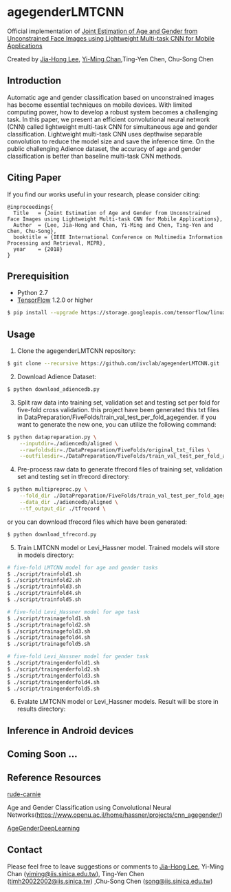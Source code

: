 # agegenderLMTCNN
Official implementation of [Joint Estimation of Age and Gender from Unconstrained Face Images using Lightweight Multi-task CNN for Mobile Applications](https://arxiv.org/abs/1806.02023)

Created by [Jia-Hong Lee](https://github.com/Jia-HongHenryLee), [Yi-Ming Chan](https://github.com/yimingchan),Ting-Yen Chen, Chu-Song Chen

## Introduction
Automatic age and gender classification based on unconstrained images has become essential techniques on mobile devices. With limited computing power, how to develop a robust system becomes a challenging task. In this paper, we present an efficient convolutional neural network (CNN) called lightweight multi-task CNN for simultaneous age and gender classification. Lightweight multi-task CNN uses depthwise separable convolution to reduce the model size and save the inference time. On the public challenging Adience dataset, the accuracy of age and gender classification is better than baseline multi-task CNN methods.

## Citing Paper
If you find our works useful in your research, please consider citing:

	@inproceedings{
	  Title   = {Joint Estimation of Age and Gender from Unconstrained Face Images using Lightweight Multi-task CNN for Mobile Applications},
	  Author  = {Lee, Jia-Hong and Chan, Yi-Ming and Chen, Ting-Yen and Chen, Chu-Song}, 
	  booktitle = {IEEE International Conference on Multimedia Information Processing and Retrieval, MIPR},
	  year    = {2018}
	}

## Prerequisition
- Python 2.7
- [TensorFlow](https://www.tensorflow.org/install/install_linux) 1.2.0 or higher
```bash
$ pip install --upgrade https://storage.googleapis.com/tensorflow/linux/gpu/tensorflow_gpu-1.2.0-cp27-none-linux_x86_64.whl
```
## Usage
1. Clone the agegenderLMTCNN repository:
```bash
$ git clone --recursive https://github.com/ivclab/agegenderLMTCNN.git
```
2. Download Adience Dataset:
```bash
$ python download_adiencedb.py
```
3. Split raw data into training set, validation set and testing set per fold for five-fold cross validation.
this project have been generated this txt files in DataPreparation/FiveFolds/train_val_test_per_fold_agegender.
if you want to generate the new one, you can utilize the following command:
```bash
$ python datapreparation.py \
	--inputdir=./adiencedb/aligned \
	--rawfoldsdir=./DataPreparation/FiveFolds/original_txt_files \
	--outfilesdir=./DataPreparation/FiveFolds/train_val_test_per_fold_agegender
```
4. Pre-process raw data to generate tfrecord files of training set, validation set and testing set in tfrecord directory:
```bash
$ python multipreproc.py \
	--fold_dir ./DataPreparation/FiveFolds/train_val_test_per_fold_agegender \
	--data_dir ./adiencedb/aligned \
	--tf_output_dir ./tfrecord \
```
or you can download tfrecord files which have been generated:
```bash
$ python download_tfrecord.py
```

5. Train LMTCNN model or Levi_Hassner model. Trained models will store in models directory:
```bash
# five-fold LMTCNN model for age and gender tasks 
$ ./script/trainfold1.sh
$ ./script/trainfold2.sh
$ ./script/trainfold3.sh
$ ./script/trainfold4.sh
$ ./script/trainfold5.sh

# five-fold Levi_Hassner model for age task
$ ./script/trainagefold1.sh
$ ./script/trainagefold2.sh
$ ./script/trainagefold3.sh
$ ./script/trainagefold4.sh
$ ./script/trainagefold5.sh

# five-fold Levi_Hassner model for gender task
$ ./script/traingenderfold1.sh
$ ./script/traingenderfold2.sh
$ ./script/traingenderfold3.sh
$ ./script/traingenderfold4.sh
$ ./script/traingenderfold5.sh
```
6. Evalate LMTCNN model or Levi_Hassner models. Result will be store in results directory:




## Inference in Android devices
## Coming Soon ...

## Reference Resources
[rude-carnie](https://github.com/dpressel/rude-carnie)

Age and Gender Classification using Convolutional Neural Networks(https://www.openu.ac.il/home/hassner/projects/cnn_agegender/)

[AgeGenderDeepLearning](https://github.com/GilLevi/AgeGenderDeepLearning)


## Contact
Please feel free to leave suggestions or comments to [Jia-Hong Lee](https://github.com/Jia-HongHenryLee), Yi-Ming Chan (yiming@iis.sinica.edu.tw), Ting-Yen Chen (timh20022002@iis.sinica.tw) ,Chu-Song Chen (song@iis.sinica.edu.tw)

